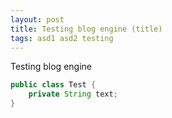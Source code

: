 ```yaml
---
layout: post
title: Testing blog engine (title)
tags: asd1 asd2 testing
---
```


Testing blog engine

```java
public class Test {
    private String text;
}
```